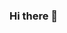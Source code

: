 ### Hi there 👋

<!--
**SamEThibault/SamEThibault** is a ✨ _special_ ✨ repository because its `README.md` (this file) appears on your GitHub profile.

- I'm currently working on my React and NoSQL skills with Firestore and MongoDB!
- I'm learning Object Oriented Java to work on Android applications and neat command line tools.
- Feel free to reach out via my LinkedIn profile [right here!](https://www.linkedin.com/in/samuelemardthibault/)
